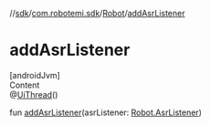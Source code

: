 //[sdk](../../../index.md)/[com.robotemi.sdk](../index.md)/[Robot](index.md)/[addAsrListener](add-asr-listener.md)



# addAsrListener  
[androidJvm]  
Content  
@[UiThread](https://developer.android.com/reference/kotlin/androidx/annotation/UiThread.html)()  
  
fun [addAsrListener](add-asr-listener.md)(asrListener: [Robot.AsrListener](-asr-listener/index.md))  



